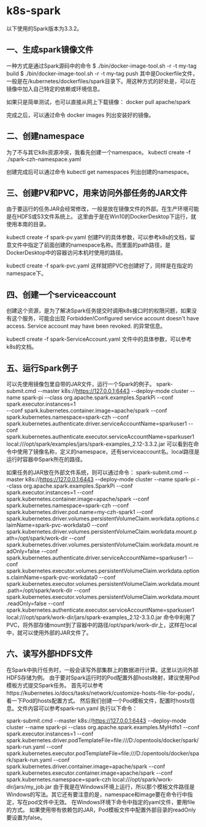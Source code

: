 # k8s-spark

以下使用的Spark版本为3.3.2。

## 一、生成spark镜像文件
一种方式是通过Spark源码中的命令
$ ./bin/docker-image-tool.sh -r <repo> -t my-tag build
$ ./bin/docker-image-tool.sh -r <repo> -t my-tag push
其中<repo>是Dockerfile文件，一般是在/kubernetes/dockerfiles/spark目录下。用这种方式的好处是，可以在镜像中加入自己特定的依赖或环境信息。

如果只是简单测试，也可以直接从网上下载镜像：
docker pull apache/spark

完成之后，可以通过命令
docker images
列出安装好的镜像。

## 二、创建namespace
为了不与其它k8s资源冲突，我看先创建一个namespace。
kubectl create -f ./spark-czh-namespace.yaml

创建完成后可以通过命令
kubectl get namespaces
列出创建的namespace。

## 三、创建PV和PVC，用来访问外部任务的JAR文件
  由于要运行的任务JAR会经常修改，一般是放在镜像文件的外部。在生产环境可能是在HDFS或S3文件系统上。
  这里由于是在Win10的DockerDesktop下运行，就使用本南的目录。
  
  kubectl create -f spark-pv.yaml
  创建PV的具体参数，可以参考k8s的文档，留意文件中指定了前面创建的namespace名称。而里面的path路径，是DockerDesktop中的容器访问本机时使用的路径。
  
  kubectl create -f spark-pvc.yaml
  这样就把PVC也创建好了，同样是在指定的namespace下。

## 四、创建一个serviceaccount
  创建这个资源，是为了解决Spark任务提交时调用k8s接口时的权限问题，如果没有这个服务，可能会出现
  Forbidden!Configured service account doesn't have access. Service account may have been revoked.
  的异常信息。
  
  kubectl create -f spark-ServiceAccount.yaml
  文件中的具体参数，可以参考k8s的文档。

## 五、运行Spark例子  
  可以先使用镜像包里自带的JAR文件，运行一个Spark的例子。
  spark-submit.cmd 
    --master k8s://https://127.0.0.1:6443 
    --deploy-mode cluster 
    --name spark-pi 
    --class org.apache.spark.examples.SparkPi 
    --conf spark.executor.instances=1  
    --conf spark.kubernetes.container.image=apache/spark 
    --conf spark.kubernetes.namespace=spark-czh 
    --conf spark.kubernetes.authenticate.driver.serviceAccountName=sparkuser1 
    --conf spark.kubernetes.authenticate.executor.serviceAccountName=sparkuser1 
    local:///opt/spark/examples/jars/spark-examples_2.12-3.3.2.jar
  可以看到在命令中使用了镜像名称，定义的namespace，还有serviceaccount名。local路径是运行时容器中Spark所在的路径。
  
  如果任务的JAR放在外部文件系统，则可以通过命令：
  spark-submit.cmd --master k8s://https://127.0.0.1:6443 
  --deploy-mode cluster 
  --name spark-pi 
  --class org.apache.spark.examples.SparkPi 
  --conf spark.executor.instances=1 
  --conf spark.kubernetes.container.image=apache/spark 
  --conf spark.kubernetes.namespace=spark-czh 
  --conf spark.kubernetes.driver.pod.name=my-czh-spark1 
  --conf spark.kubernetes.driver.volumes.persistentVolumeClaim.workdata.options.claimName=spark-pvc-workdata0 
  --conf spark.kubernetes.driver.volumes.persistentVolumeClaim.workdata.mount.path=/opt/spark/work-dir 
  --conf spark.kubernetes.driver.volumes.persistentVolumeClaim.workdata.mount.readOnly=false 
  --conf spark.kubernetes.authenticate.driver.serviceAccountName=sparkuser1 
  --conf spark.kubernetes.executor.volumes.persistentVolumeClaim.workdata.options.claimName=spark-pvc-workdata0 
  --conf spark.kubernetes.executor.volumes.persistentVolumeClaim.workdata.mount.path=/opt/spark/work-dir 
  --conf spark.kubernetes.executor.volumes.persistentVolumeClaim.workdata.mount.readOnly=false 
  --conf spark.kubernetes.authenticate.executor.serviceAccountName=sparkuser1 
  local:///opt/spark/work-dir/jars/spark-examples_2.12-3.3.0.jar
  命令中利用了PVC，将外部存储mount到了容器中的路径/opt/spark/work-dir上，这样在local中，就可以使用外部的JAR文件了。

## 六、读写外部HDFS文件
  在Spark中执行任务时，一般会读写外部集群上的数据进行计算。这里以访问外部HDFS存储为例。
  由于要对Spark运行时的Pod配置外部hosts映射，建议使用Pod模板方式提交Spark任务。
  首先可以参考https://kubernetes.io/docs/tasks/network/customize-hosts-file-for-pods/，看一下Pod的hosts配置方式。
  然后我们创建一个Pod模板文件，配置时hosts信息。文件内容可以参考spark-run.yaml
  执行以下命令：
  
  spark-submit.cmd --master k8s://https://127.0.0.1:6443 
  --deploy-mode cluster 
  --name spark-pi 
  --class org.apache.spark.examples.MyHdfs1 
  --conf spark.executor.instances=1 
  --conf spark.kubernetes.driver.podTemplateFile=file:///D:/opentools/docker/spark/spark-run.yaml 
  --conf spark.kubernetes.executor.podTemplateFile=file:///D:/opentools/docker/spark/spark-run.yaml 
  --conf spark.kubernetes.driver.container.image=apache/spark 
  --conf spark.kubernetes.executor.container.image=apache/spark 
  --conf spark.kubernetes.namespace=spark-czh 
  local:///opt/spark/work-dir/jars/my_job.jar
  由于我是在Windows环境上运行，所以那个模板文件路径是Windows的写法。其它还有要注意的是，namespace和image要在命令行中指定，写在pod文件中无效。
  在Windows环境下命令中指定的yaml文件，要用file的方式。
  如果使用带有依赖包的JAR，Pod模板文件中配置外部目录的readOnly要设置为false。
